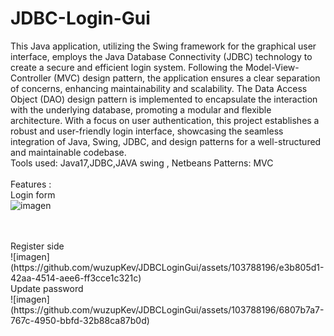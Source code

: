 # JDBC-Login-Gui
This Java application, utilizing the Swing framework for the graphical user interface, employs the Java Database Connectivity (JDBC) technology to create a secure and efficient login system. Following the Model-View-Controller (MVC) design pattern, the application ensures a clear separation of concerns, enhancing maintainability and scalability. The Data Access Object (DAO) design pattern is implemented to encapsulate the interaction with the underlying database, promoting a modular and flexible architecture. With a focus on user authentication, this project establishes a robust and user-friendly login interface, showcasing the seamless integration of Java, Swing, JDBC, and design patterns for a well-structured and maintainable codebase.
<br>
Tools used:
Java17,JDBC,JAVA swing , Netbeans
Patterns:
MVC
<br>
<br>
Features :
<br>
Login form 
<br>
![imagen](https://github.com/wuzupKev/JDBCLoginGui/assets/103788196/1132c9b4-1c22-48c6-8826-37f2f9fa7bb8)

<br>
<br>
Register side
<br>
![imagen](https://github.com/wuzupKev/JDBCLoginGui/assets/103788196/e3b805d1-42aa-4514-aee6-ff3cce1c321c)
<br>
Update password
<br>
![imagen](https://github.com/wuzupKev/JDBCLoginGui/assets/103788196/6807b7a7-767c-4950-bbfd-32b88ca87b0d)


<br>
<br>





